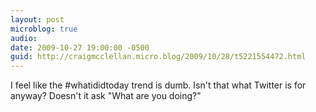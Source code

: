 ```yaml
---
layout: post
microblog: true
audio: 
date: 2009-10-27 19:00:00 -0500
guid: http://craigmcclellan.micro.blog/2009/10/28/t5221554472.html
---
```

I feel like the #whatididtoday trend is dumb.  Isn't that what Twitter is for anyway?  Doesn't it ask "What are you doing?"

